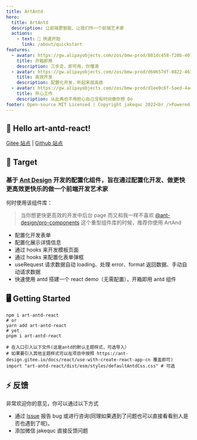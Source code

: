 ```yaml
---
title: ArtAntd
hero:
  title: ArtAntd
  description: 让前端更智能、让我们作一个前端艺术家
  actions:
    - text: 🚀 快速开始
      link: /about/quickstart
features:
  - avatar: https://gw.alipayobjects.com/zos/bmw-prod/881dc458-f20b-407b-947a-95104b5ec82b/k79dm8ih_w144_h144.png
    title: 开箱即用
    description: 三步走，即可用，你懂滴
  - avatar: https://gw.alipayobjects.com/zos/bmw-prod/d60657df-0822-4631-9d7c-e7a869c2f21c/k79dmz3q_w126_h126.png
    title: 高效开发
    description: 配置化开发，听起来就高效
  - avatar: https://gw.alipayobjects.com/zos/bmw-prod/d1ee0c6f-5aed-4a45-a507-339a4bfe076c/k7bjsocq_w144_h144.png
    title: 开心工作
    description: 从此再也不用担心自己没有时间做你想 Do
footer: Open-source MIT Licensed | Copyright jakequc 2022<br />Powered by [dumi](https://d.umijs.org)
---
```


## 🌈 Hello art-antd-react!

[Gitee 站点](https://quankehao.gitee.io/art-antd-react) | [Github 站点](https://oneqorg.github.io/art-antd-react)

## 🍭 Target

### 基于 [Ant Design](https://ant-design.gitee.io/components/overview-cn/) 开发的配置化组件，旨在通过配置化开发、做更快更高效更快乐的做一个前端开发艺术家

何时使用该组件库：

> 当你想更快更高效的开发中后台 page 而又和我一样不喜欢 [@ant-design/pro-components](https://procomponents.ant.design/) 这个重型组件库的时候，推荐你使用 ArtAnd

- 配置化开发表单
- 配置化展示详情信息
- 通过 hooks 来开发模板页面
- 通过 hooks 来配置化表单弹框
- useRequest 请求数据自动 loading、处理 error、format 返回数据、手动自动请求数据
- 快速使用 antd 搭建一个 react demo（无需配置），开箱即用 antd 组件

## 🖥 Getting Started

```shell
npm i art-antd-react
# or
yarn add art-antd-react
# yet
pnpm i art-antd-react

# 在入口引入以下文件(这是antd的默认主题样式，可选导入）
# 如果要引入其他主题样式可以在项目中按照 https://ant-design.gitee.io/docs/react/use-with-create-react-app-cn 覆盖即可)
import "art-antd-react/dist/esm/styles/defaultAntdCss.css" # 可选

```

## ⚡ 反馈

非常欢迎你的意见，你可以通过以下方式

- 通过 [Issue](https://github.com/oneQorg/art-antd-react/issues) 报告 bug 或进行咨询(同理如果遇到了问题也可以直接看看别人是否也遇到了呢)。
- 添加微信 jakequc 直接反馈问题
